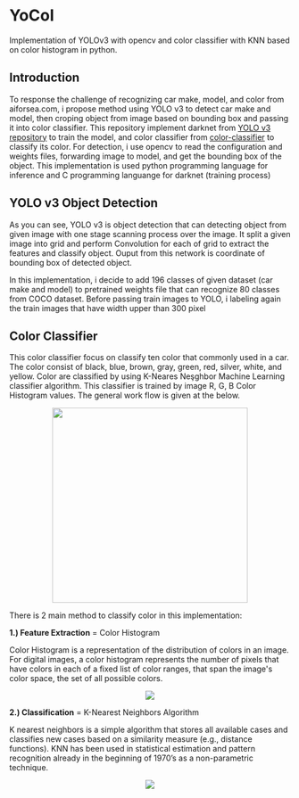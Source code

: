 # YoCol
Implementation of YOLOv3 with opencv and color classifier with KNN based on color histogram in python.


## Introduction

To response the challenge of recognizing car make, model, and color from aiforsea.com, i propose method using YOLO v3 to detect car make and model, then croping object from image based on bounding box and passing it into color classifier. This repository implement darknet from [YOLO v3 repository](https://github.com/pjreddie/darknet) to train the model, and color classifier from [color-classifier](https://github.com/ahmetozlu/color_classifier) to classify its color. For detection, i use opencv to read the configuration and weights files, forwarding image to model, and get the bounding box of the object. This implementation is used python programming language for inference and C programming languange for darknet (training process)

## YOLO v3 Object Detection

As you can see, YOLO v3 is object detection that can detecting object from given image with one stage scanning process over the image. It split a given image into grid and perform Convolution for each of grid to extract the features and classify object. Ouput from this network is coordinate of bounding box of detected object.

In this implementation, i decide to add 196 classes of given dataset (car make and model) to pretrained weights file that can recognize 80 classes from COCO dataset. Before passing train images to YOLO, i labeling again the train images that have width upper than 300 pixel

## Color Classifier

This color classifier focus on classify ten color that commonly used in a car. The color consist of black, blue, brown, gray, green, red, silver, white, and yellow. Color are classified by using K-Neares Neşghbor Machine Learning classifier algorithm. This classifier is trained by image R, G, B Color Histogram values. The general work flow is given at the below.

<p align="center">
  <img src="https://user-images.githubusercontent.com/22610163/35335133-a9632c70-0125-11e8-9204-0b4bfd0702a7.png" {width=35px height=350px}>
</p>

There is 2 main method to classify color in this implementation: 

**1.) Feature Extraction** = Color Histogram

Color Histogram is a representation of the distribution of colors in an image. For digital images, a color histogram represents the number of pixels that have colors in each of a fixed list of color ranges, that span the image's color space, the set of all possible colors.

<p align="center">
  <img src="https://user-images.githubusercontent.com/22610163/34918867-44f5feaa-f96b-11e7-9994-1747846266c9.png">
</p>

**2.) Classification** = K-Nearest Neighbors Algorithm

K nearest neighbors is a simple algorithm that stores all available cases and classifies new cases based on a similarity measure (e.g., distance functions). KNN has been used in statistical estimation and pattern recognition already in the beginning of 1970’s as a non-parametric technique.

<p align="center">
  <img src="https://user-images.githubusercontent.com/22610163/34918895-c7b94d24-f96b-11e7-87da-8619d9bd4246.png">
</p>

